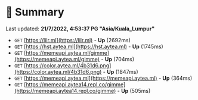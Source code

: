 # 📖 Summary
Last updated: **21/7/2022, 4:53:37 PG "Asia/Kuala_Lumpur"**

- `GET` [https://lilr.ml](https://lilr.ml) - **Up** (2692ms)
- `GET` [https://hst.aytea.ml](https://hst.aytea.ml) - **Up** (1745ms)
- `GET` [https://memeapi.aytea.ml/gimme](https://memeapi.aytea.ml/gimme) - **Up** (704ms)
- `GET` [https://color.aytea.ml/4b31d6.png](https://color.aytea.ml/4b31d6.png) - **Up** (1847ms)
- `GET` [https://memeapi.aytea.ml](https://memeapi.aytea.ml) - **Up** (364ms)
- `GET` [https://memeapi.aytea14.repl.co/gimme](https://memeapi.aytea14.repl.co/gimme) - **Up** (505ms)
